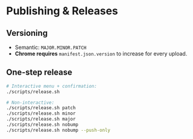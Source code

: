 # Publishing & Releases

## Versioning
- Semantic: `MAJOR.MINOR.PATCH`
- **Chrome requires** `manifest.json.version` to increase for every upload.

## One-step release
```bash
# Interactive menu + confirmation:
./scripts/release.sh

# Non-interactive:
./scripts/release.sh patch
./scripts/release.sh minor
./scripts/release.sh major
./scripts/release.sh nobump
./scripts/release.sh nobump --push-only
